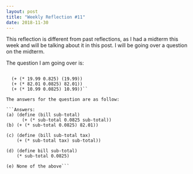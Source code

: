 ```yaml
---
layout: post
title: "Weekly Reflection #11"
date: 2018-11-30
---
```


This reflection is different from past reflections, as I had a midterm this week and will be talking about it in this post. I will be going over a question on the midterm.

The question I am going over is:

```Which definition abstracts over the repeated expressions below?

  (+ (* 19.99 0.825) (19.99))
  (+ (* 82.01 0.0825) 82.01))
  (+ (* 10.99 0.0825) 10.99))``
  
The answers for the question are as follow:

```Answers:
(a) (define (bill sub-total)
      (+ (* sub-total 0.0825 sub-total))
(b) (+ (* sub-total 0.0825) 82.01))

(c) (define (bill sub-total tax)
    (+ (* sub-total tax) sub-total))
    
(d) (define bill sub-total) 
    (* sub-total 0.0825)
    
(e) None of the above```

